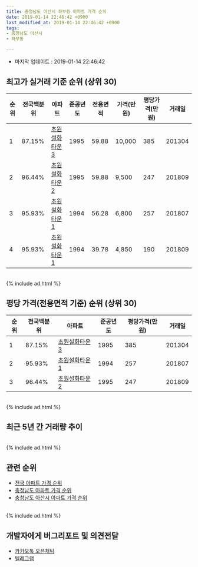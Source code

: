 ```yaml
---
title: 충청남도 아산시 좌부동 아파트 가격 순위
date: 2019-01-14 22:46:42 +0900
last_modified_at: 2019-01-14 22:46:42 +0900
tags:
- 충청남도 아산시
- 좌부동

---
```


* 마지막 업데이트 : 2019-01-14 22:46:42

## 최고가 실거래 기준 순위 (상위 30)


|순위|전국백분위|아파트|준공년도|전용면적|가격(만원)|평당가격(만원)|거래일|
|---|---|---|---|---|---|---|---|
|1|87.15%|[초원설화타운3](https://search.naver.com/search.naver?query=%EC%B6%A9%EC%B2%AD%EB%82%A8%EB%8F%84+%EC%95%84%EC%82%B0%EC%8B%9C+%EC%A2%8C%EB%B6%80%EB%8F%99+%EC%B4%88%EC%9B%90%EC%84%A4%ED%99%94%ED%83%80%EC%9A%B43)|1995|59.88|10,000|385|201304|
|2|96.44%|[초원설화타운2](https://search.naver.com/search.naver?query=%EC%B6%A9%EC%B2%AD%EB%82%A8%EB%8F%84+%EC%95%84%EC%82%B0%EC%8B%9C+%EC%A2%8C%EB%B6%80%EB%8F%99+%EC%B4%88%EC%9B%90%EC%84%A4%ED%99%94%ED%83%80%EC%9A%B42)|1995|59.88|9,500|247|201809|
|3|95.93%|[초원설화타운1](https://search.naver.com/search.naver?query=%EC%B6%A9%EC%B2%AD%EB%82%A8%EB%8F%84+%EC%95%84%EC%82%B0%EC%8B%9C+%EC%A2%8C%EB%B6%80%EB%8F%99+%EC%B4%88%EC%9B%90%EC%84%A4%ED%99%94%ED%83%80%EC%9A%B41)|1994|56.28|6,800|257|201807|
|4|95.93%|[초원설화타운1](https://search.naver.com/search.naver?query=%EC%B6%A9%EC%B2%AD%EB%82%A8%EB%8F%84+%EC%95%84%EC%82%B0%EC%8B%9C+%EC%A2%8C%EB%B6%80%EB%8F%99+%EC%B4%88%EC%9B%90%EC%84%A4%ED%99%94%ED%83%80%EC%9A%B41)|1994|39.78|4,850|190|201809|


<br>
{% include ad.html %}
<br>

## 평당 가격(전용면적 기준) 순위 (상위 30)


|순위|전국백분위|아파트|준공년도|평당가격(만원)|거래일|
|---|---|---|---|---|---|
|1|87.15%|[초원설화타운3](https://search.naver.com/search.naver?query=%EC%B6%A9%EC%B2%AD%EB%82%A8%EB%8F%84+%EC%95%84%EC%82%B0%EC%8B%9C+%EC%A2%8C%EB%B6%80%EB%8F%99+%EC%B4%88%EC%9B%90%EC%84%A4%ED%99%94%ED%83%80%EC%9A%B43)|1995|385|201304|
|2|95.93%|[초원설화타운1](https://search.naver.com/search.naver?query=%EC%B6%A9%EC%B2%AD%EB%82%A8%EB%8F%84+%EC%95%84%EC%82%B0%EC%8B%9C+%EC%A2%8C%EB%B6%80%EB%8F%99+%EC%B4%88%EC%9B%90%EC%84%A4%ED%99%94%ED%83%80%EC%9A%B41)|1994|257|201807|
|3|96.44%|[초원설화타운2](https://search.naver.com/search.naver?query=%EC%B6%A9%EC%B2%AD%EB%82%A8%EB%8F%84+%EC%95%84%EC%82%B0%EC%8B%9C+%EC%A2%8C%EB%B6%80%EB%8F%99+%EC%B4%88%EC%9B%90%EC%84%A4%ED%99%94%ED%83%80%EC%9A%B42)|1995|247|201809|


<br>
{% include ad.html %}
<br>

## 최근 5년 간 거래량 추이


<div style="width:100%;">
    <canvas id="deal_progress" height="250"></canvas>
</div>

<script>
new Chart(document.getElementById("deal_progress"), {
    type: 'line',
    data: {
        labels: ['201401','201402','201403','201404','201405','201406','201407','201408','201409','201410','201411','201412','201501','201502','201503','201504','201505','201506','201507','201508','201509','201510','201511','201512','201601','201602','201603','201604','201605','201606','201607','201608','201609','201610','201611','201612','201701','201702','201703','201704','201705','201706','201707','201708','201709','201710','201711','201712','201801','201802','201803','201804','201805','201806','201807','201808','201809','201810','201811','201812','201901'],
        datasets: [{
            label: '실거래 수',
            pointRadius: 1,
            data: [8, 11, 16, 9, 8, 15, 10, 22, 12, 12, 8, 12, 7, 5, 19, 6, 5, 13, 10, 9, 9, 17, 11, 8, 4, 7, 8, 8, 8, 6, 9, 8, 10, 3, 4, 3, 5, 10, 5, 7, 7, 6, 3, 11, 6, 3, 7, 3, 7, 7, 8, 3, 6, 2, 2, 17, 13, 11, 5, 7, 0],
            borderColor: "rgba(255, 201, 14, 1)",
            backgroundColor: "rgba(255, 201, 14, 0.5)",
            fill: true,
        }]
    },
    options: {
        responsive: true,
        title: {
            display: true,
            text: '5년간 거래량 추이'
        },
        tooltips: {
            mode: 'index',
            intersect: false,
        },
        hover: {
            mode: 'nearest',
            intersect: true
        },
        scales: {
            xAxes: [{
                display: true,
                scaleLabel: {
                    display: true,
                    labelString: '년/월'
                }
            }],
            yAxes: [{
                display: true,
                ticks: {
                    suggestedMin: 0,
                },
                scaleLabel: {
                    display: true,
                    labelString: '실거래 수'
                }
            }]
        }
    }
});

</script>


<br>
{% include ad.html %}
<br>

## 관련 순위

- [전국 아파트 가격 순위](https://inasie.github.io/apt-ranking/전국)
- [충청남도 아파트 가격 순위](https://inasie.github.io/apt-ranking/충청남도)
- [충청남도 아산시 아파트 가격 순위](https://inasie.github.io/apt-ranking/충청남도-아산시)


<br>
{% include ad.html %}
<br>

## 개발자에게 버그리포트 및 의견전달

- [카카오톡 오픈채팅](https://open.kakao.com/o/gLJUAP4)
- [텔레그램](https://t.me/inasie)

